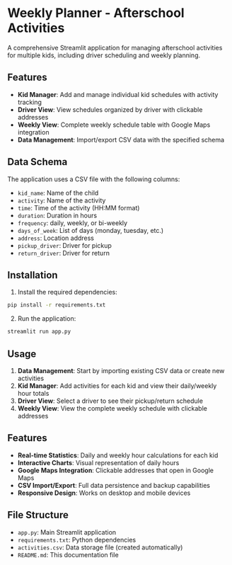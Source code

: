 # Weekly Planner - Afterschool Activities

A comprehensive Streamlit application for managing afterschool activities for multiple kids, including driver scheduling and weekly planning.

## Features

- **Kid Manager**: Add and manage individual kid schedules with activity tracking
- **Driver View**: View schedules organized by driver with clickable addresses
- **Weekly View**: Complete weekly schedule table with Google Maps integration
- **Data Management**: Import/export CSV data with the specified schema

## Data Schema

The application uses a CSV file with the following columns:
- `kid_name`: Name of the child
- `activity`: Name of the activity
- `time`: Time of the activity (HH:MM format)
- `duration`: Duration in hours
- `frequency`: daily, weekly, or bi-weekly
- `days_of_week`: List of days (monday, tuesday, etc.)
- `address`: Location address
- `pickup_driver`: Driver for pickup
- `return_driver`: Driver for return

## Installation

1. Install the required dependencies:
```bash
pip install -r requirements.txt
```

2. Run the application:
```bash
streamlit run app.py
```

## Usage

1. **Data Management**: Start by importing existing CSV data or create new activities
2. **Kid Manager**: Add activities for each kid and view their daily/weekly hour totals
3. **Driver View**: Select a driver to see their pickup/return schedule
4. **Weekly View**: View the complete weekly schedule with clickable addresses

## Features

- **Real-time Statistics**: Daily and weekly hour calculations for each kid
- **Interactive Charts**: Visual representation of daily hours
- **Google Maps Integration**: Clickable addresses that open in Google Maps
- **CSV Import/Export**: Full data persistence and backup capabilities
- **Responsive Design**: Works on desktop and mobile devices

## File Structure

- `app.py`: Main Streamlit application
- `requirements.txt`: Python dependencies
- `activities.csv`: Data storage file (created automatically)
- `README.md`: This documentation file 